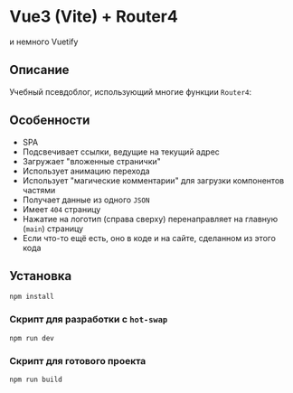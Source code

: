 # Vue3 (Vite) + Router4

и немного Vuetify

## Описание

Учебный псевдоблог, использующий многие функции `Router4`:

## Особенности

- SPA
- Подсвечивает ссылки, ведущие на текущий адрес
- Загружает "вложенные странички"
- Использует анимацию перехода
- Использует "магические комментарии" для загрузки компонентов частями
- Получает данные из одного `JSON`
- Имеет `404` страницу
- Нажатие на логотип (справа сверху) перенаправляет на главную (`main`) страницу
- Если что-то ещё есть, оно в коде и на сайте, сделанном из этого кода

## Установка

```
npm install
```

### Скрипт для разработки с `hot-swap`

```
npm run dev
```

### Скрипт для готового проекта

```
npm run build
```
